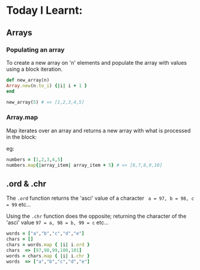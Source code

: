 Today I Learnt:
======
## Arrays

### Populating an array
To create a new array on 'n' elements and populate the array with values using a block iteration.
``` ruby
def new_array(n)       
Array.new(n.to_i) {|i| i + 1 }
end

new_array(5) # => [1,2,3,4,5]
```


### Array.map

Map iterates over an array and returns a new array with what is processed in the block:

eg:
``` ruby
numbers = [1,2,3,4,5]
numbers.map{|array_item| array_item + 5} # => [6,7,8,9,10]
```

## .ord & .chr

The ```.ord``` function returns the 'asci' value of a character ``` a = 97, b = 98, c = 99``` etc...

Using the ```.chr``` function does the opposite; returning the character of the 'asci' value ``` 97 = a, 98 = b, 99 = c ``` etc...

```ruby
words = ["a","b","c","d","e"]
chars = []
chars = words.map { |i| i.ord }
chars  => [97,98,99,100,101]
words = chars.map { |i| i.chr }
words  => ["a","b","c","d","e"]
```
